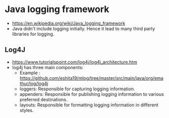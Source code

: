 # Java logging framework
  - https://en.wikipedia.org/wiki/Java_logging_framework
  - Java didn't include logging initially. Hence it lead to many third party libraries for logging.
  
## Log4J
  - https://www.tutorialspoint.com/log4j/log4j_architecture.htm
  - log4j has three main components:
    - Example : https://github.com/eshita19/mlog/tree/master/src/main/java/org/emathur/log/log4j
    - loggers: Responsible for capturing logging information.
    - appenders: Responsible for publishing logging information to various preferred destinations.
    - layouts: Responsible for formatting logging information in different styles.

